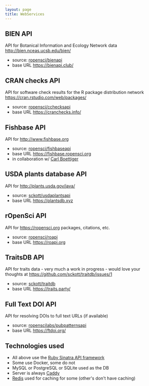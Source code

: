 ```yaml
---
layout: page
title: WebServices
---
```


## BIEN API

API for Botanical Information and Ecology Network data <http://bien.nceas.ucsb.edu/bien/>

* source: [ropensci/bienapi](https://github.com/ropensci/bienapi)
* base URL <https://bienapi.club/>

## CRAN checks API

API for software check results for the R package distribution network <https://cran.rstudio.com/web/packages/>

* source: [ropensci/cchecksapi](https://github.com/ropensci/cchecksapi)
* base URL <https://cranchecks.info/>

## Fishbase API

API for <http://www.fishbase.org>

* source: [ropensci/fishbaseapi](https://github.com/ropensci/fishbaseapi)
* base URL <https://fishbase.ropensci.org>
* in collaboration w/ [Carl Boettiger][cboettig]

## USDA plants database API

API for <http://plants.usda.gov/java/>

* source: [sckott/usdaplantsapi](https://github.com/sckott/usdaplantsapi)
* base URL <https://plantsdb.xyz>

## rOpenSci API

API for <https://ropensci.org> packages, citations, etc.

* source: [ropensci/roapi](https://github.com/ropensci/roapi)
* base URL <https://roapi.org>

## TraitsDB API

API for traits data - very much a work in progress - would love your thoughts at <https://github.com/sckott/traitdb/issues/1>

* source: [sckott/traitdb](https://github.com/sckott/traitdb)
* base URL <https://traits.party/>

## Full Text DOI API

API for resolving DOIs to full text URLs (if available)

* source: [ropenscilabs/pubpatternsapi](https://github.com/ropenscilabs/pubpatternsapi)
* base URL <https://ftdoi.org/>

## Technologies used

* All above use the [Ruby Sinatra API framework](http://www.sinatrarb.com)
* Some use Docker, some do not
* MySQL or PostgreSQL or SQLite used as the DB
* Server is always [Caddy](https://caddyserver.com/)
* [Redis](http://redis.io/) used for caching for some (other's don't have caching)

[cboettig]: https://github.com/cboettig/
